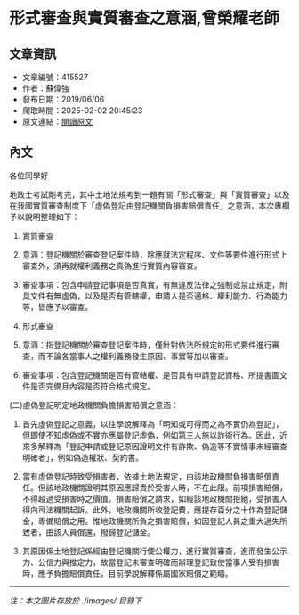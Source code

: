 # 形式審查與實質審查之意涵,曾榮耀老師

## 文章資訊
- 文章編號：415527
- 作者：蘇偉強
- 發布日期：2019/06/06
- 爬取時間：2025-02-02 20:45:23
- 原文連結：[閱讀原文](https://real-estate.get.com.tw/Columns/detail.aspx?no=415527)

## 內文
各位同學好

地政士考試剛考完，其中土地法規考到一題有關「形式審查」與「實質審查」以及在我國實質審查制度下「虛偽登記由登記機關負損害賠償責任」之意涵，本次專欄予以說明整理如下：

1. 實質審查

1. 意涵：登記機關於審查登記案件時，除應就法定程序、文件等要件進行形式上審查外，須再就權利義務之真偽進行實質內容審查。

2. 審查事項：包含申請登記事項是否真實，有無違反法律之強制或禁止規定，附具文件有無虛偽，以及是否有管轄權，申請人是否適格、權利能力、行為能力等，皆應予以審查。

2. 形式審查

1. 意涵：指登記機關於審查登記案件時，僅針對依法所規定的形式要件進行審查，而不論各當事人之權利義務發生原因、事實等加以審查。

2. 審查事項：包含登記機關是否有管轄權、是否具有申請登記資格、所提書圖文件是否完備且內容是否符合格式規定。

(二)虛偽登記明定地政機關負擔損害賠償之意涵：

1. 首先虛偽登記之意義，以往學說解釋為「明知或可得而之為不實仍為登記」，但即使不知虛偽或不實亦應屬登記虛偽，例如第三人施以詐術行為。因此，近來多解釋為「登記申請或登記原因證明文件有詐欺、偽造等不實情事未經審查明確者」，例如偽造權狀、契約書。

2. 當有虛偽登記時致受損害者，依據土地法規定，由該地政機關負損害賠償責任。但該地政機關證明其原因應歸責於受害人時，不在此限。前項損害賠償，不得超過受損害時之價值。損害賠償之請求，如經該地政機關拒絕，受損害人得向司法機關起訴。此外，地政機關所收登記費，應提存百分之十作為登記儲金，專備賠償之用。惟地政機關所負之損害賠償，如因登記人員之重大過失所致者，由該人員償還，撥歸登記儲金。

3. 其原因係土地登記係經由登記機關行使公權力，進行實質審查，進而發生公示力、公信力與推定力，故當登記未審查明確而辦理登記致使當事人受有損害時，應予負擔賠償責任，目前學說解釋係屬國家賠償之範疇。

---
*注：本文圖片存放於 ./images/ 目錄下*
